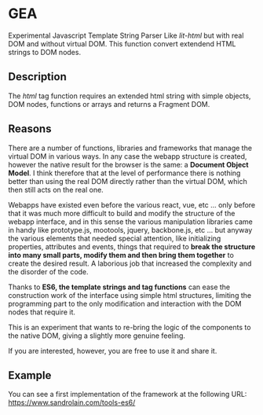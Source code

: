 # GEA

Experimental Javascript Template String Parser Like *lit-html* but with real DOM and without virtual DOM.
This function convert extendend HTML strings to DOM nodes.

## Description

The *html* tag function requires an extended html string with simple objects, DOM nodes, functions or arrays and returns a Fragment DOM.

## Reasons

There are a number of functions, libraries and frameworks that manage the virtual DOM in various ways. In any case the webapp structure is created, however the native result for the browser is the same: a **Document Object Model**.
I think therefore that at the level of performance there is nothing better than using the real DOM directly rather than the virtual DOM, which then still acts on the real one.

Webapps have existed even before the various react, vue, etc ... only before that it was much more difficult to build and modify the structure of the webapp interface, and in this sense the various manipulation libraries came in handy like prototype.js, mootools, jquery, backbone.js, etc ... but anyway the various elements that needed special attention, like initializing properties, attributes and events, things that required to **break the structure into many small parts, modify them and then bring them together** to create the desired result. A laborious job that increased the complexity and the disorder of the code.

Thanks to **ES6, the template strings and tag functions** can ease the construction work of the interface using simple html structures, limiting the programming part to the only modification and interaction with the DOM nodes that require it.

This is an experiment that wants to re-bring the logic of the components to the native DOM, giving a slightly more genuine feeling.

If you are interested, however, you are free to use it and share it.

## Example

You can see a first implementation of the framework at the following URL:  
https://www.sandrolain.com/tools-es6/
